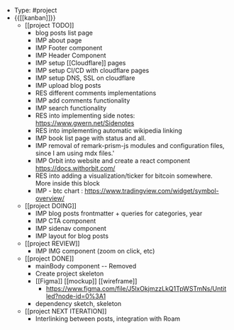 - Type: #project
- {{[[kanban]]}}
    - [[project TODO]] 
        - blog posts list page
        - IMP about page
        - IMP Footer component
        - IMP Header Component
        - IMP setup [[Cloudflare]] pages
        - IMP setup CI/CD with cloudflare pages
        - IMP setup DNS, SSL on cloudflare
        - IMP upload blog posts
        - RES different comments implementations
        - IMP add comments functionality
        - IMP search functionality
        - RES into implementing side notes: https://www.gwern.net/Sidenotes
        - RES into implementing automatic wikipedia linking
        - IMP book list page with status and all.
        - IMP removal of remark-prism-js modules and configuration files, since I am using mdx files.'
        - IMP  Orbit into website and create a react component https://docs.withorbit.com/
        - RES into adding a visualization/ticker for bitcoin somewhere. More inside this block
        - IMP - btc chart : https://www.tradingview.com/widget/symbol-overview/
    - [[project DOING]]
        - IMP blog posts frontmatter + queries for categories, year
        - IMP CTA component 
        - IMP sidenav component
        - IMP layout for blog posts
    - [[project REVIEW]]
        - IMP IMG component (zoom on click, etc)
    - [[project DONE]]
        - mainBody component -- Removed
        - Create project skeleton
        - [[Figma]] [[mockup]] [[wireframe]]
            - https://www.figma.com/file/J5lxOkjmzzLkQ1TpWSTmNs/Untitled?node-id=0%3A1
        - dependency sketch, skeleton 
    - [[project NEXT ITERATION]]
        - Interlinking between posts, integration with Roam
